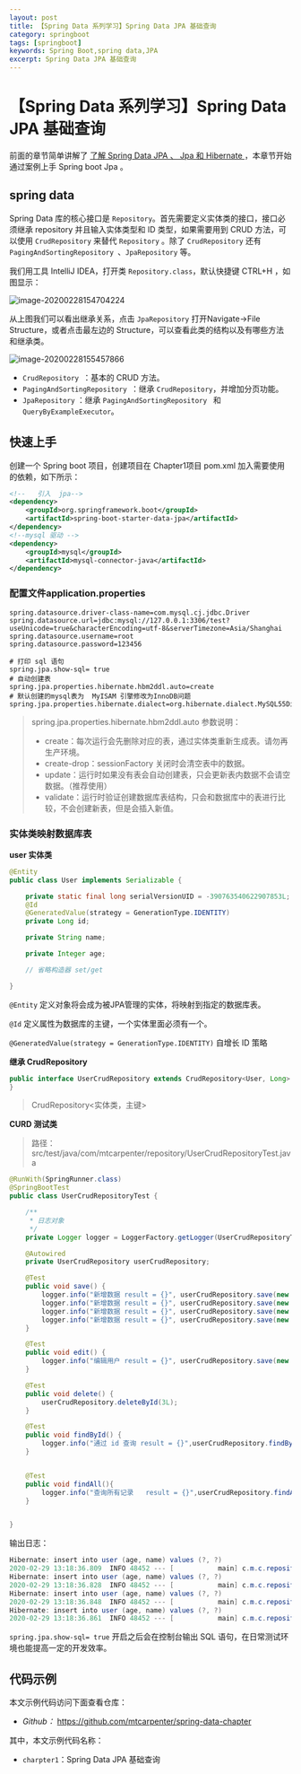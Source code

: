 ```yaml
---
layout: post
title: 【Spring Data 系列学习】Spring Data JPA 基础查询
category: springboot
tags: [springboot]
keywords: Spring Boot,spring data,JPA
excerpt: Spring Data JPA 基础查询
---
```


# 【Spring Data 系列学习】Spring Data JPA 基础查询

前面的章节简单讲解了 [了解 Spring Data JPA 、 Jpa 和 Hibernate ](https://blog.lixc.top/springboot/2020/02/22/spring-data-jpa-hibernate.html)，本章节开始通过案例上手 Spring boot Jpa 。

## spring data

Spring Data 库的核心接口是 `Repository`。首先需要定义实体类的接口，接口必须继承 repository 并且输入实体类型和 ID 类型，如果需要用到 CRUD 方法，可以使用 `CrudRepository` 来替代 `Repository` 。除了 `CrudRepository` 还有 `PagingAndSortingRepository `、`JpaRepository` 等。

我们用工具 IntelliJ IDEA，打开类 `Repository.class`，默认快捷键 CTRL+H ，如图显示：

![image-20200228154704224](https://mtcarpenter.oss-cn-beijing.aliyuncs.com/images/image-20200228154704224.png)



从上图我们可以看出继承关系，点击 `JpaRepository` 打开Navigate→File Structure，或者点击最左边的 Structure，可以查看此类的结构以及有哪些方法和继承类。

![image-20200228155457866](https://mtcarpenter.oss-cn-beijing.aliyuncs.com/images/image-20200228155457866.png)

- `CrudRepository `：基本的 CRUD 方法。
- `PagingAndSortingRepository `：继承 `CrudRepository`，并增加分页功能。
- `JpaRepository` ：继承 `PagingAndSortingRepository ` 和 `QueryByExampleExecutor`。

## 快速上手

创建一个 Spring boot 项目，创建项⽬在 Chapter1项⽬ pom.xml 加入需要使⽤的依赖，如下所示：

```xml
<!--   引入  jpa-->
<dependency>
    <groupId>org.springframework.boot</groupId>
    <artifactId>spring-boot-starter-data-jpa</artifactId>
</dependency>
<!--mysql 驱动 -->
<dependency>
    <groupId>mysql</groupId>
    <artifactId>mysql-connector-java</artifactId>
</dependency>
```

### 配置文件application.properties

```properties
spring.datasource.driver-class-name=com.mysql.cj.jdbc.Driver
spring.datasource.url=jdbc:mysql://127.0.0.1:3306/test?useUnicode=true&characterEncoding=utf-8&serverTimezone=Asia/Shanghai
spring.datasource.username=root
spring.datasource.password=123456

# 打印 sql 语句
spring.jpa.show-sql= true
# 自动创建表
spring.jpa.properties.hibernate.hbm2ddl.auto=create
# 默认创建的mysql表为  MyISAM 引擎修改为InnoDB问题
spring.jpa.properties.hibernate.dialect=org.hibernate.dialect.MySQL55Dialect
```

> spring.jpa.properties.hibernate.hbm2ddl.auto 参数说明：
>
> - create：每次运行会先删除对应的表，通过实体类重新生成表。请勿再生产环境。
> - create-drop：sessionFactory 关闭时会清空表中的数据。
> - update：运行时如果没有表会自动创建表，只会更新表内数据不会请空数据。（推荐使用）
> -  validate：运行时验证创建数据库表结构，只会和数据库中的表进行比较，不会创建新表，但是会插入新值。

### 实体类映射数据库表

**user 实体类**

```java
@Entity
public class User implements Serializable {

    private static final long serialVersionUID = -390763540622907853L;
    @Id
    @GeneratedValue(strategy = GenerationType.IDENTITY)
    private Long id;

    private String name;

    private Integer age;

    // 省略构造器 set/get		

}
```

`@Entity` 定义对象将会成为被JPA管理的实体，将映射到指定的数据库表。

`@Id` 定义属性为数据库的主键，一个实体里面必须有一个。

`@GeneratedValue(strategy = GenerationType.IDENTITY)` 自增长 ID 策略

**继承 CrudRepository**

```java
public interface UserCrudRepository extends CrudRepository<User, Long> {
}

```

> CrudRepository<实体类，主键>

**CURD 测试类**

> 路径：src/test/java/com/mtcarpenter/repository/UserCrudRepositoryTest.java

```java
@RunWith(SpringRunner.class)
@SpringBootTest
public class UserCrudRepositoryTest {

    /**
     * ⽇志对象
     */
    private Logger logger = LoggerFactory.getLogger(UserCrudRepositoryTest.class);

    @Autowired
    private UserCrudRepository userCrudRepository;

    @Test
    public void save() {
        logger.info("新增数据 result = {}", userCrudRepository.save(new User("小米", 9)));
        logger.info("新增数据 result = {}", userCrudRepository.save(new User("张三", 16)));
        logger.info("新增数据 result = {}", userCrudRepository.save(new User("三哥", 12)));
        logger.info("新增数据 result = {}", userCrudRepository.save(new User("米二", 8)));
    }

    @Test
    public void edit() {
        logger.info("编辑用户 result = {}", userCrudRepository.save(new User(3L, "三三", 16)));
    }

    @Test
    public void delete() {
        userCrudRepository.deleteById(3L);
    }

    @Test
    public void findById() {
        logger.info("通过 id 查询 result = {}",userCrudRepository.findById(1L));
    }


    @Test
    public void findAll(){
        logger.info("查询所有记录   result = {}",userCrudRepository.findAll());
    }


}

```

输出日志：

```java
Hibernate: insert into user (age, name) values (?, ?)
2020-02-29 13:18:36.809  INFO 48452 --- [           main] c.m.c.repository.UserCrudRepositoryTest  : 新增数据 result = User{id=1, name='小米', age=9}
Hibernate: insert into user (age, name) values (?, ?)
2020-02-29 13:18:36.828  INFO 48452 --- [           main] c.m.c.repository.UserCrudRepositoryTest  : 新增数据 result = User{id=2, name='张三', age=16}
Hibernate: insert into user (age, name) values (?, ?)
2020-02-29 13:18:36.848  INFO 48452 --- [           main] c.m.c.repository.UserCrudRepositoryTest  : 新增数据 result = User{id=3, name='三哥', age=12}
Hibernate: insert into user (age, name) values (?, ?)
2020-02-29 13:18:36.861  INFO 48452 --- [           main] c.m.c.repository.UserCrudRepositoryTest  : 新增数据 result = User{id=4, name='米二', age=8}

```

`spring.jpa.show-sql= true` 开启之后会在控制台输出 SQL 语句，在日常测试环境也能提高一定的开发效率。

## 代码示例

本文示例代码访问下面查看仓库：

- *Github：* https://github.com/mtcarpenter/spring-data-chapter

其中，本文示例代码名称：

- `charpter1`：Spring Data JPA 基础查询